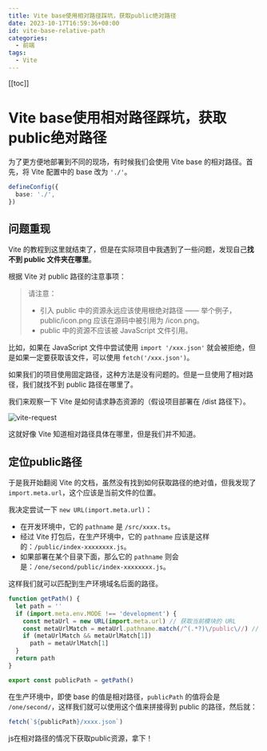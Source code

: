 ```yaml
---
title: Vite base使用相对路径踩坑，获取public绝对路径
date: 2023-10-17T16:59:36+08:00
id: vite-base-relative-path
categories:
  - 前端
tags:
  - Vite
---
```


[[toc]]

# Vite base使用相对路径踩坑，获取public绝对路径

为了更方便地部署到不同的现场，有时候我们会使用 Vite base 的相对路径。首先，将 Vite 配置中的 base 改为 `'./'`。

```ts
defineConfig({
  base: './',
})
```

## 问题重现

Vite 的教程到这里就结束了，但是在实际项目中我遇到了一些问题，发现自己**找不到 public 文件夹在哪里**。

根据 Vite 对 public 路径的注意事项：

> 请注意：
>
> - 引入 public 中的资源永远应该使用根绝对路径 —— 举个例子，public/icon.png 应该在源码中被引用为 /icon.png。
> - public 中的资源不应该被 JavaScript 文件引用。

比如，如果在 JavaScript 文件中尝试使用 `import '/xxx.json'` 就会被拒绝，但是如果一定要获取该文件，可以使用 `fetch('/xxx.json')`。

如果我们的项目使用固定路径，这种方法是没有问题的。但是一旦使用了相对路径，我们就找不到 public 路径在哪里了。

我们来观察一下 Vite 是如何请求静态资源的（假设项目部署在 /dist 路径下）。

![vite-request](https://wiidede.github.io/img-store-one/images/clipbord_1688624551580.png)

这就好像 Vite 知道相对路径具体在哪里，但是我们并不知道。

## 定位public路径

于是我开始翻阅 Vite 的文档，虽然没有找到如何获取路径的绝对值，但我发现了 `import.meta.url`，这个应该是当前文件的位置。

我决定尝试一下 `new URL(import.meta.url)`：

- 在开发环境中，它的 `pathname` 是 `/src/xxxx.ts`。
- 经过 Vite 打包后，在生产环境中，它的 `pathname` 应该是这样的：`/public/index-xxxxxxxx.js`。
- 如果部署在某个目录下面，那么它的 `pathname` 则会是：`/one/second/public/index-xxxxxxxx.js`。

这样我们就可以匹配到生产环境域名后面的路径。

```js
function getPath() {
  let path = ''
  if (import.meta.env.MODE !== 'development') {
    const metaUrl = new URL(import.meta.url) // 获取当前模块的 URL
    const metaUrlMatch = metaUrl.pathname.match(/^(.*?)\/public\//) // 匹配public前面的路径
    if (metaUrlMatch && metaUrlMatch[1])
      path = metaUrlMatch[1]
  }
  return path
}

export const publicPath = getPath()
```

在生产环境中，即使 base 的值是相对路径，`publicPath` 的值将会是 `/one/second/`，这样我们就可以使用这个值来拼接得到 public 的路径，然后就：

```js
fetch(`${publicPath}/xxxx.json`)
```

js在相对路径的情况下获取public资源，拿下！
